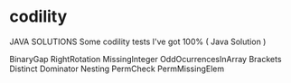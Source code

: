 # codility 

JAVA SOLUTIONS
Some codility tests I've got 100% ( Java Solution )

BinaryGap
RightRotation
MissingInteger
OddOcurrencesInArray
Brackets
Distinct
Dominator
Nesting
PermCheck
PermMissingElem


